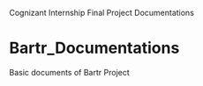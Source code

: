 Cognizant Internship Final Project Documentations

# Bartr_Documentations
Basic documents of Bartr Project
